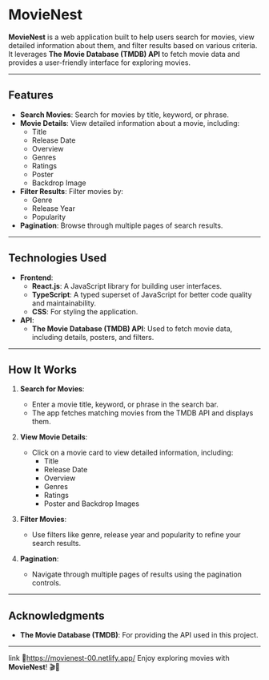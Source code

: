 # MovieNest

**MovieNest** is a web application built to help users search for movies, view detailed information about them, and filter results based on various criteria. It leverages **The Movie Database (TMDB) API** to fetch movie data and provides a user-friendly interface for exploring movies.

---

## Features

- **Search Movies**: Search for movies by title, keyword, or phrase.
- **Movie Details**: View detailed information about a movie, including:
  - Title
  - Release Date
  - Overview
  - Genres
  - Ratings
  - Poster
  - Backdrop Image
- **Filter Results**: Filter movies by:
  - Genre
  - Release Year
  - Popularity
- **Pagination**: Browse through multiple pages of search results.

---

## Technologies Used

- **Frontend**:
  - **React.js**: A JavaScript library for building user interfaces.
  - **TypeScript**: A typed superset of JavaScript for better code quality and maintainability.
  - **CSS**: For styling the application.
- **API**:
  - **The Movie Database (TMDB) API**: Used to fetch movie data, including details, posters, and filters.

---

## How It Works

1. **Search for Movies**:
   - Enter a movie title, keyword, or phrase in the search bar.
   - The app fetches matching movies from the TMDB API and displays them.

2. **View Movie Details**:
   - Click on a movie card to view detailed information, including:
     - Title
     - Release Date
     - Overview
     - Genres
     - Ratings
     - Poster and Backdrop Images

3. **Filter Movies**:
   - Use filters like genre, release year and popularity to refine your search results.

4. **Pagination**:
   - Navigate through multiple pages of results using the pagination controls.

---

## Acknowledgments

- **The Movie Database (TMDB)**: For providing the API used in this project.

---
link 🔗https://movienest-00.netlify.app/
Enjoy exploring movies with **MovieNest**! 🎬🍿
